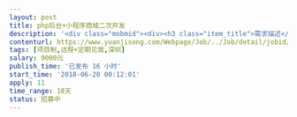 ```yaml
---                
layout: post       
title: php后台+小程序商城二次开发           
description: '<div class="mobmid"><div><h3 class="item_title">需求描述</h3><p>1. 需求描述：<br/>基于微擎多商户商城后台框架+其管理的小程序进行二次开发，增加预约到店功能<br/>大致工作量：<br/> <br/>大改或新增php接口5个，<br/>小改php接口5个，<br/>pc端页面大改2个（有模板），<br/>小程序页面大改3个（有ui图），<br/>其他页面微调若干，<br/>数据库新增表两个，<br/>其他表增加字段若干，<br/>微信通知模板调整，<br/> <br/>2. 人才要求：熟悉php、小程序、微信开发<br/>3. 基于项目：沟通时提供<br/>4. 参考产品：沟通时提供<br/>5. 合作方式：首选在深圳的个人或团队，远程+见面<br/>6. 时间要求：18天内<br/> <br/>合作顺利可长期合作</p></div><!--info end--></div>'     
contenturl: https://www.yuanjisong.com/Webpage/Job/../Job/detail/jobid/101588      
tags: [项目制,远程+定期见面,深圳]            
salary: 9000元          
publish_time: '已发布 16 小时'         
start_time: '2018-06-20 00:12:01'           
apply: 11                   
time_range: 18天              
status: 招募中                  
---                 
```

